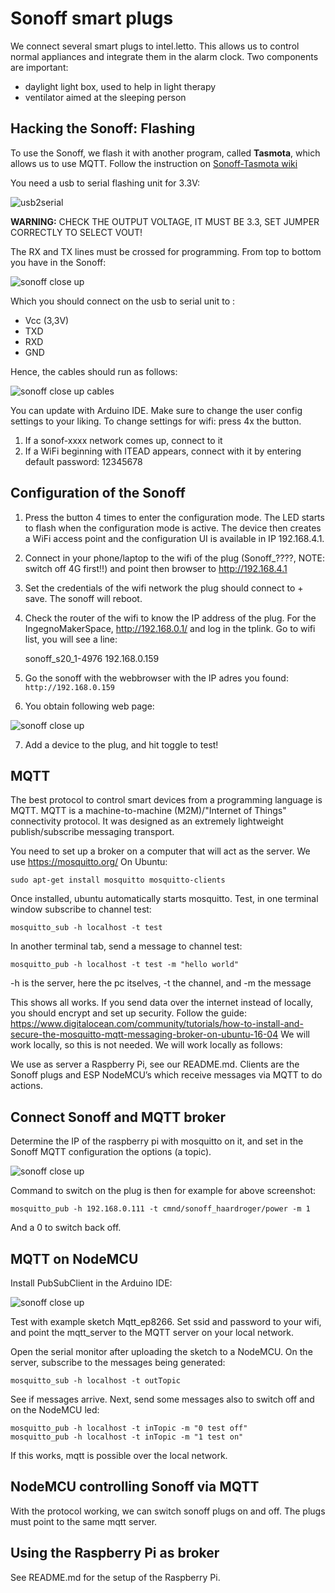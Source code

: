 # Sonoff smart plugs

We connect several smart plugs to intel.letto. This allows us to control normal appliances and integrate them in the alarm clock. 
Two components are important:

* daylight light box, used to help in light therapy
* ventilator aimed at the sleeping person

## Hacking the Sonoff: Flashing
To use the Sonoff, we flash it with another program, called **Tasmota**, which allows us 
to use MQTT. 
Follow the instruction on [Sonoff-Tasmota wiki](https://github.com/arendst/Sonoff-Tasmota/wiki/Sonoff-S20-Smart-Socket)

You need a usb to serial flashing unit for 3.3V:   

![usb2serial](sonoff01.png)

**WARNING:** CHECK THE OUTPUT VOLTAGE, IT MUST BE 3.3, SET JUMPER CORRECTLY TO SELECT VOUT!

The RX and TX lines must be crossed for programming. From top to bottom you have in 
the Sonoff:

![sonoff close up](sonoff02.png)

Which you should connect on the usb to serial unit to :

* Vcc (3,3V)
* TXD
* RXD
* GND


Hence, the cables should run as follows:


![sonoff close up cables](sonoff03.png)
  
You can update with Arduino IDE. Make sure to change the user config settings to your 
liking. 
To change settings for wifi: press 4x the button. 

1. If a sonof-xxxx network comes up, connect to it
2. If a WiFi beginning with ITEAD appears, connect with it by entering default password: 12345678

## Configuration of the Sonoff

1. Press the button 4 times to enter the configuration mode. The LED starts to flash when the configuration mode is active. The device then creates a WiFi access point and the configuration UI is available in IP 192.168.4.1. 
2. Connect in your phone/laptop to the wifi of the plug (Sonoff_????, NOTE: switch off 4G first!!) and point then browser to http://192.168.4.1 
3. Set the credentials of the wifi network the plug should connect to + save. The sonoff will reboot.
4. Check the router of the wifi to know the IP address of the plug. For the IngegnoMakerSpace, http://192.168.0.1/ and log in the tplink. Go to wifi list, you will see a line:

    sonoff_s20_1-4976  192.168.0.159

5. Go the sonoff with the webbrowser with the IP adres you found: `http://192.168.0.159` 
6. You obtain following web page:
  
![sonoff close up](sonoff04.png)

7. Add a device to the plug, and hit toggle to test!

## MQTT 
The best  protocol to control smart devices from a programming language is MQTT. MQTT is a machine-to-machine (M2M)/"Internet of Things" connectivity protocol. It was designed as an extremely lightweight publish/subscribe messaging transport. 

You need to set up a broker on a computer that will act as the server. We use https://mosquitto.org/ 
On Ubuntu:

    sudo apt-get install mosquitto mosquitto-clients

Once installed, ubuntu automatically starts mosquitto. Test, in one terminal window subscribe to channel test:

    mosquitto_sub -h localhost -t test

In another terminal tab, send a message to channel test:

    mosquitto_pub -h localhost -t test -m "hello world"

-h is the server, here the pc itselves, -t the channel, and -m the message

This shows all works. If you send data over the internet instead of locally, you should encrypt and set up security. Follow the guide: https://www.digitalocean.com/community/tutorials/how-to-install-and-secure-the-mosquitto-mqtt-messaging-broker-on-ubuntu-16-04 
We will work locally, so this is not needed. We will work locally as follows:

We use as server a Raspberry Pi, see our README.md. Clients are the Sonoff plugs and ESP NodeMCU’s which receive 
messages via MQTT to do actions.


## Connect Sonoff and MQTT broker

Determine the IP of the raspberry pi with mosquitto on it, and set in the Sonoff MQTT configuration the options 
(a topic).
  

![sonoff close up](sonoff05.png)

Command to switch on the plug is then for example for above screenshot:

    mosquitto_pub -h 192.168.0.111 -t cmnd/sonoff_haardroger/power -m 1

And a 0 to switch back off.

## MQTT on NodeMCU
Install PubSubClient in the Arduino IDE:

![sonoff close up](sonoff06.png)

Test with example sketch Mqtt_ep8266. Set ssid and password to your wifi, and point the mqtt_server to the MQTT 
server on your local network. 

Open the serial monitor after uploading the sketch to a NodeMCU.
On the server, subscribe to the messages being generated:

    mosquitto_sub -h localhost -t outTopic

See if messages arrive. Next, send some messages also to switch off and on the NodeMCU led:

    mosquitto_pub -h localhost -t inTopic -m "0 test off"
    mosquitto_pub -h localhost -t inTopic -m "1 test on"

If this works, mqtt is possible over the local network.

## NodeMCU controlling Sonoff via MQTT
With the protocol working, we can switch sonoff plugs on and off. The plugs must point to the same mqtt server.

## Using the Raspberry Pi as broker
See README.md for the setup of the Raspberry Pi.
